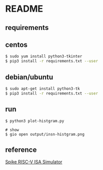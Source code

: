 # README

## requirements

centos
-----------

```bash
$ sudo yum install python3-tkinter
$ pip3 install -r requirements.txt --user
```

debian/ubuntu
---------------

```bash
$ sudo apt-get install python3-tk
$ pip3 install -r requirements.txt --user
```


## run

```
$ python3 plot-histgram.py

# show
$ gio open output/insn-histgram.png
```

## reference

[Spike RISC-V ISA Simulator](https://github.com/riscv-software-src/riscv-isa-sim)

